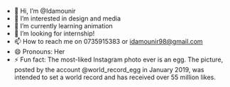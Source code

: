 - 👋 Hi, I’m @Idamounir
- 👀 I’m interested in design and media
- 🌱 I’m currently learning animation
- 💞️ I’m looking for internship!
- 📫 How to reach me on 0735915383 or idamounir98@gmail.com
- 😄 Pronouns: Her
- ⚡ Fun fact: The most-liked Instagram photo ever is an egg. The picture, posted by the account @world_record_egg in January 2019, was intended to set a world record and has received over 55 million likes.

<!---
Idamounir/Idamounir is a ✨ special ✨ repository because its `README.md` (this file) appears on your GitHub profile.
You can click the Preview link to take a look at your changes.
--->
